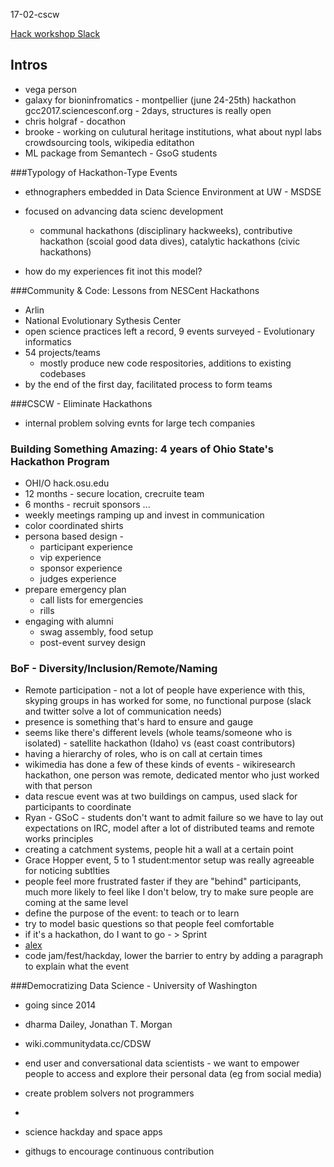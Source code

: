 17-02-cscw

[Hack workshop Slack](https://hackathonworkshop.slack.com/messages/general/)

## Intros

* vega person
* galaxy for bioninfromatics - montpellier (june 24-25th) hackathon gcc2017.sciencesconf.org - 2days, structures is really open
* chris holgraf - docathon
* brooke - working on culutural heritage institutions, what about nypl labs crowdsourcing tools, wikipedia editathon
* ML package from Semantech - GsoG students


###Typology of Hackathon-Type Events

* ethnographers embedded in Data Science Environment at UW - MSDSE
* focused on advancing data scienc development
	* communal hackathons (disciplinary hackweeks), contributive hackathon (scoial good data dives), catalytic hackathons (civic hackathons)

* how do my experiences fit inot this model?

###Community & Code: Lessons from NESCent Hackathons

* Arlin
* National Evolutionary Sythesis Center
* open science practices left a record, 9 events surveyed - Evolutionary informatics
* 54 projects/teams
	* mostly produce new code respositories, additions to existing codebases
* by the end of the first day, facilitated process to form teams

###CSCW - Eliminate Hackathons
* internal problem solving evnts for large tech companies

### Building Something Amazing: 4 years of Ohio State's Hackathon Program

* OHI/O hack.osu.edu
* 12 months - secure location, crecruite team
* 6 months - recruit sponsors
...
* weekly meetings ramping up and invest in communication
* color coordinated shirts
* persona based design - 
	* participant experience
	* vip experience
	* sponsor experience
	* judges experience
* prepare emergency plan
	* call lists for emergencies
	* rills
* engaging with alumni
	* swag assembly, food setup
	* post-event survey design

### BoF - Diversity/Inclusion/Remote/Naming

* Remote participation - not a lot of people have experience with this, skyping groups in has worked for some, no functional purpose (slack and twitter solve a lot of communication needs)
* presence is something that's hard to ensure and gauge
* seems like there's different levels (whole teams/someone who is isolated) - satellite hackathon (Idaho) vs (east coast contributors)
* having a hierarchy of roles, who is on call at certain times
* wikimedia has done a few of these kinds of events - wikiresearch hackathon, one person was remote, dedicated mentor who just worked with that person
* data rescue event was at two buildings on campus, used slack for participants to coordinate
* Ryan - GSoC - students don't want to admit failure so we have to lay out expectations on IRC, model after a lot of distributed teams and remote works principles
* creating a catchment systems, people hit a wall at a certain point
* Grace Hopper event, 5 to 1 student:mentor setup was really agreeable for noticing subtlties 
* people feel more frustrated faster if they are "behind" participants, much more likely to feel like I don't below, try to make sure people are coming at the same level
* define the purpose of the event: to teach or to learn
* try to model basic questions so that people feel comfortable
* if it's a hackathon, do I want to go - > Sprint
* [alex](https://github.com/wooorm/alex)
* code jam/fest/hackday, lower the barrier to entry by adding a paragraph to explain what the event

###Democratizing Data Science - University of Washington
* going since 2014
* dharma Dailey, Jonathan T. Morgan
* wiki.communitydata.cc/CDSW
* end user and conversational data scientists - we want to empower people to access and explore their personal data (eg from social media)
* create problem solvers not programmers
* 




* science hackday and space apps
* githugs to encourage continuous contribution
